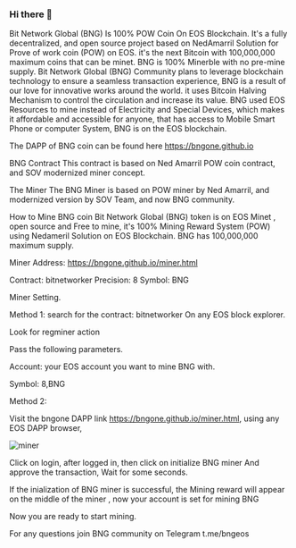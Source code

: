 ### Hi there 👋

Bit Network Global (BNG) Is 100% POW Coin On EOS Blockchain.
It's a fully decentralized, and open source project based on NedAmarril Solution for Prove of work coin (POW) on EOS. it's the next Bitcoin with 100,000,000 maximum coins that can be minet. BNG is 100% Minerble with no pre-mine supply. Bit Network Global (BNG) Community plans to leverage blockchain technology to ensure a seamless transaction experience, BNG is a result of our love for innovative works around the world. it uses Bitcoin Halving Mechanism to control the circulation and increase its value. BNG used EOS Resources to mine instead of Electricity and Special Devices, which makes it affordable and accessible for anyone, that has access to Mobile Smart Phone or computer System, BNG is on the EOS blockchain.

The DAPP of BNG coin can be found here https://bngone.github.io

BNG Contract
This contract is based on Ned Amarril POW coin contract, and SOV modernized miner concept.

The Miner 
The BNG Miner is based on POW miner by Ned Amarril, and modernized version by SOV Team, and now BNG community.

How to Mine BNG coin 
Bit Network Global (BNG) token is on EOS Minet , open source and Free to mine, it's 100% Mining Reward System (POW) using Nedameril Solution on EOS Blockchain.
BNG has 100,000,000 maximum supply.


Miner Address:
https://bngone.github.io/miner.html

Contract: bitnetworker
Precision: 8
Symbol: BNG


Miner Setting.

Method 1: 
search for the contract: bitnetworker
On any EOS block explorer.

Look for regminer action

Pass the following parameters.

Account: your EOS account you want to mine BNG with.

Symbol: 8,BNG

Method 2:

Visit the bngone DAPP link https://bngone.github.io/miner.html, using any EOS DAPP browser, 

![miner](https://user-images.githubusercontent.com/88200741/171152129-bd3d7bfe-b9b8-4f88-9384-43f3391419f4.png)

Click on login, after logged in, then click on 
initialize BNG miner
And approve the transaction,
Wait for some seconds.

If the inialization of BNG miner is successful, the Mining reward will appear on the middle of the miner , now your account is set for mining BNG 

Now you are ready to start mining.

For any questions join BNG community on Telegram
t.me/bngeos



<!--
**bngone/bngone** is a ✨ _special_ ✨ repository because its `README.md` (this file) appears on your GitHub profile.

Here are some ideas to get you started:

- 🔭 we are  currently working on BNG 
- 👯 I’m looking to collaborate on expanding the BNG Community , and creating the utilities for the benifit of the community.
- 💬 Ask your questions or seek support from BNG Telegram community Group at https://t.me/bngeos
- 📫 How to reach us: https://t.me/bngeos.
-->
